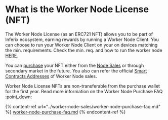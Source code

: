 # What is the Worker Node License (NFT)

The Worker Node License (as an ERC721 NFT)  allows you to be part of Inferix ecosystem, earning rewards by running a Worker Node Client. You can choose to run your Worker Node Client on your on devices matching the min. requirements. Check the min. req. and how to run the worker node [HERE](how-to-run-worker-node.md).

You can [purchase](../worker-node-sales/guide-to-purchase-worker-nodes.md) your NFT either from the [Node Sales](../worker-node-sales/) or through secondary market in the future. You also can refer the official [Smart Contracts Addresses](../worker-node-sales/smart-contract-addresses.md) of Worker Node sales.

Worker Node License NFTs  are non-transferable from the purchase wallet for the first year. Read more information on the Worker Node Purchase FAQ :point\_down:

{% content-ref url="../worker-node-sales/worker-node-purchase-faq.md" %}
[worker-node-purchase-faq.md](../worker-node-sales/worker-node-purchase-faq.md)
{% endcontent-ref %}
